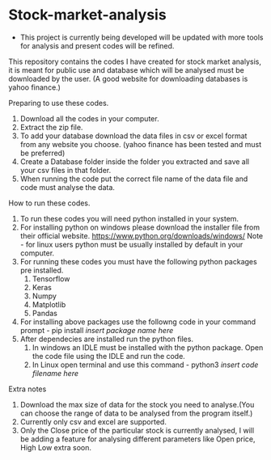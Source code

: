 # Stock-market-analysis

- This project is currently being developed will be updated with more tools for analysis and present codes will be refined.

This repository contains the  codes I have created for stock market analysis, it is meant for public use and database which will be analysed must be downloaded by the user.
(A good website for downloading databases is yahoo finance.)

Preparing to use these codes.
1) Download all the codes in your computer.
2) Extract the zip file.
3) To add your database download the data files in csv or excel format from any website you choose. (yahoo finance has been tested and must be preferred)
4) Create a Database folder inside the folder you extracted and save all your csv files in that folder.
5) When running the code put the correct file name of the data file and code must analyse the data.

How to run these codes.
1) To run these codes you will need python installed in your system.
2) For installing python on windows please download the installer file from their official website. https://www.python.org/downloads/windows/
Note - for linux users python must be usually installed by default in your computer.
3) For running these codes you must have the following python packages pre installed.
	1) Tensorflow
	2) Keras
	3) Numpy
	4) Matplotlib
	5) Pandas
4) For installing above packages use the followng code in your command prompt - pip install *insert package name here*
5) After dependecies are installed run the python files.
	1) In windows an IDLE must be installed with the python package. Open the code file using the IDLE and run the code.
	2) In Linux open terminal and use this command - python3 *insert code filename here*

Extra notes
1) Download the max size of data for the stock you need to analyse.(You can choose the range of data to be analysed from the program itself.)
2) Currently only csv and excel are supported.
3) Only the Close price of the particular stock is currently analysed, I will be adding a feature for analysing different parameters like Open price, High Low extra soon.
